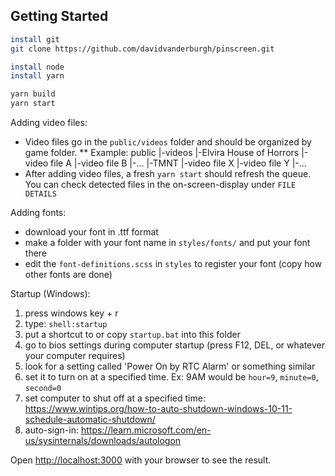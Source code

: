 ## Getting Started

```bash
install git 
git clone https://github.com/davidvanderburgh/pinscreen.git

install node
install yarn

yarn build
yarn start
```

Adding video files:
* Video files go in the `public/videos` folder and should be organized by game folder.
** Example: 
public
|-videos
  |-Elvira House of Horrors
    |-video file A
    |-video file B
    |-...
  |-TMNT
    |-video file X
    |-video file Y
    |-...
*  After adding video files, a fresh `yarn start` should refresh the queue. You can check detected files in the on-screen-display under `FILE DETAILS`

Adding fonts:
* download your font in .ttf format
* make a folder with your font name in `styles/fonts/` and put your font there
* edit the `font-definitions.scss` in `styles` to register your font (copy how other fonts are done)

Startup (Windows):
1. press windows key + r
2. type: `shell:startup`
3. put a shortcut to or copy `startup.bat` into this folder
4. go to bios settings during computer startup (press F12, DEL, or whatever your computer requires)
5. look for a setting called 'Power On by RTC Alarm' or something similar
6. set it to turn on at a specified time. Ex: 9AM would be `hour=9`, `minute=0`, `second=0`
7. set computer to shut off at a specified time: https://www.wintips.org/how-to-auto-shutdown-windows-10-11-schedule-automatic-shutdown/
8. auto-sign-in: https://learn.microsoft.com/en-us/sysinternals/downloads/autologon

Open [http://localhost:3000](http://localhost:3000) with your browser to see the result.

